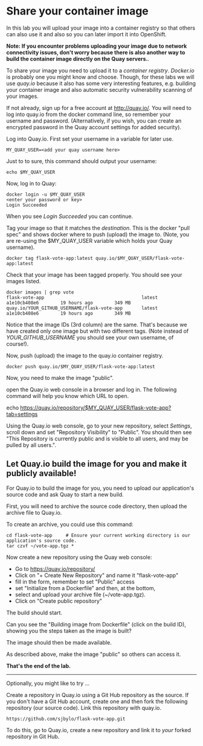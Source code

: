 # Share your container image 

In this lab you will upload your image into a container registry so that others can also use it and
also  so you can later import it into OpenShift.

**Note: If you encounter problems uploading your image due to network connectivity issues, don't 
worry because there is also another way to build the container image directly on the Quay servers.**.

To share your image you need to upload it to a *container registry*.  _Docker.io_ is probably one
you might know and choose. 
Though, for these labs we will use _quay.io_ because it also has some very interesting features, e.g. building your container 
image and also automatic security vulnerability scanning of your images. 

If not already, sign up for a free account at http://quay.io/.  You will need to log into quay.io from the docker command line, so 
remember your username and password.  (Alternatively, if you wish, you can create an encrypted password in the Quay account 
settings for added security).

Log into Quay.io.   First set your username in a variable for later use. 

```
MY_QUAY_USER=<add your quay username here>
```

Just to to sure, this command should output your username:

```
echo $MY_QUAY_USER
```

Now, log in to Quay:

```
docker login -u $MY_QUAY_USER
<enter your password or key>
Login Succeeded
```

When you see _Login Succeeded_ you can continue.

Tag your image so that it matches the *_destination_*.  This is the docker "pull spec" and shows docker where to push (upload) the image to.  (Note, you are re-using the $MY_QUAY_USER variable which holds your Quay username).

```
docker tag flask-vote-app:latest quay.io/$MY_QUAY_USER/flask-vote-app:latest
```

Check that your image has been tagged properly.  You should see your images listed.

```
docker images | grep vote
flask-vote-app                                    latest              a1e10cb408e6        19 hours ago        349 MB
quay.io/YOUR_GITHUB_USERNAME/flask-vote-app       latest              a1e10cb408e6        19 hours ago        349 MB
```

Notice that the image IDs (3rd column) are the same.  That's because we have created only one image but with two different tags. 
(Note instead of _YOUR_GITHUB_USERNAME_ you should see your own username, of course!).

Now, push (upload) the image to the quay.io container registry. 

```
docker push quay.io/$MY_QUAY_USER/flask-vote-app:latest
```

Now, you need to make the image "public". 

open the Quay.io web console in a browser and log in. The following command will help you know which URL to open.

echo https://quay.io/repository/$MY_QUAY_USER/flask-vote-app?tab=settings

Using the Quay.io web console, go to your new repository, select _Settings_, scroll down and set "Repository Visibility" to "Public".  You should then see "This Repository is currently public and is visible to all users, and may be pulled by all users.". 

## Let Quay.io build the image for you and make it publicly available!

For Quay.io to build the image for you, you need to upload our application's source code and ask Quay to start a new build.

First, you will need to archive the source code directory, then upload the archive file to Quay.io.

To create an archive, you could use this command:

```
cd flask-vote-app     # Ensure your current working directory is our application's source code.
tar czvf ~/vote-app.tgz *
```

Now create a new repository using the Quay web console:

- Go to https://quay.io/repository/
- Click on "+ Create New Repository" and name it "flask-vote-app"
- fill in the form, remember to set "Public" access 
- set "Initialize from a Dockerfile" and then, at the bottom,
- select and upload your archive file (~/vote-app.tgz).
- Click on "Create public repository" 

The build should start.

Can you see the "Building image from Dockerfile" (click on the build ID), showing you the steps taken as the image is built? 

The image should then be made available.

As described above, make the image "public" so others can access it. 

**That's the end of the lab.**

---
Optionally, you might like to try ...

Create a repository in Quay.io using a Git Hub repository as the source.  If you don't have a Git Hub account, create one and then fork the following repository (our source code).  Link this repository with quay.io.

```
https://github.com/sjbylo/flask-vote-app.git
```

To do this, go to Quay.io, create a new repository and link it to *your* forked repository in Git Hub. 


